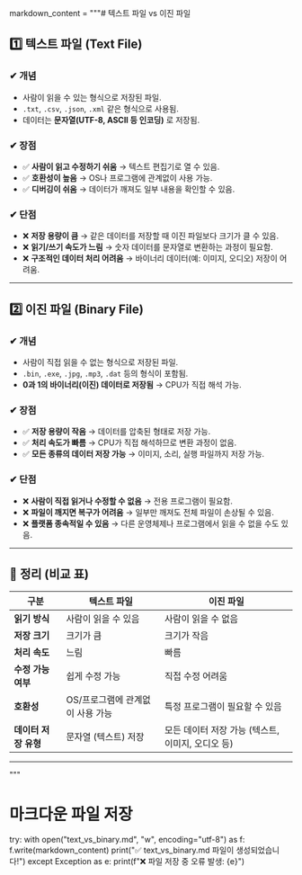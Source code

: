 markdown_content = """# 텍스트 파일 vs 이진 파일

## 1️⃣ 텍스트 파일 (Text File)
### ✔ 개념
- 사람이 읽을 수 있는 형식으로 저장된 파일.
- `.txt`, `.csv`, `.json`, `.xml` 같은 형식으로 사용됨.
- 데이터는 **문자열(UTF-8, ASCII 등 인코딩)** 로 저장됨.

### ✔ 장점
- ✅ **사람이 읽고 수정하기 쉬움** → 텍스트 편집기로 열 수 있음.
- ✅ **호환성이 높음** → OS나 프로그램에 관계없이 사용 가능.
- ✅ **디버깅이 쉬움** → 데이터가 깨져도 일부 내용을 확인할 수 있음.

### ✔ 단점
- ❌ **저장 용량이 큼** → 같은 데이터를 저장할 때 이진 파일보다 크기가 클 수 있음.
- ❌ **읽기/쓰기 속도가 느림** → 숫자 데이터를 문자열로 변환하는 과정이 필요함.
- ❌ **구조적인 데이터 처리 어려움** → 바이너리 데이터(예: 이미지, 오디오) 저장이 어려움.

---

## 2️⃣ 이진 파일 (Binary File)
### ✔ 개념
- 사람이 직접 읽을 수 없는 형식으로 저장된 파일.
- `.bin`, `.exe`, `.jpg`, `.mp3`, `.dat` 등의 형식이 포함됨.
- **0과 1의 바이너리(이진) 데이터로 저장됨** → CPU가 직접 해석 가능.

### ✔ 장점
- ✅ **저장 용량이 작음** → 데이터를 압축된 형태로 저장 가능.
- ✅ **처리 속도가 빠름** → CPU가 직접 해석하므로 변환 과정이 없음.
- ✅ **모든 종류의 데이터 저장 가능** → 이미지, 소리, 실행 파일까지 저장 가능.

### ✔ 단점
- ❌ **사람이 직접 읽거나 수정할 수 없음** → 전용 프로그램이 필요함.
- ❌ **파일이 깨지면 복구가 어려움** → 일부만 깨져도 전체 파일이 손상될 수 있음.
- ❌ **플랫폼 종속적일 수 있음** → 다른 운영체제나 프로그램에서 읽을 수 없을 수도 있음.

---

## 📌 정리 (비교 표)

| 구분        | 텍스트 파일 | 이진 파일 |
|------------|------------|------------|
| **읽기 방식** | 사람이 읽을 수 있음 | 사람이 읽을 수 없음 |
| **저장 크기** | 크기가 큼 | 크기가 작음 |
| **처리 속도** | 느림 | 빠름 |
| **수정 가능 여부** | 쉽게 수정 가능 | 직접 수정 어려움 |
| **호환성** | OS/프로그램에 관계없이 사용 가능 | 특정 프로그램이 필요할 수 있음 |
| **데이터 저장 유형** | 문자열 (텍스트) 저장 | 모든 데이터 저장 가능 (텍스트, 이미지, 오디오 등) |

---

"""

# 마크다운 파일 저장
try:
    with open("text_vs_binary.md", "w", encoding="utf-8") as f:
        f.write(markdown_content)
    print("✅ text_vs_binary.md 파일이 생성되었습니다!")
except Exception as e:
    print(f"❌ 파일 저장 중 오류 발생: {e}")
